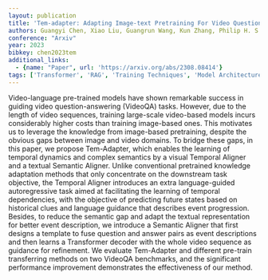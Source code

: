 ```yaml
---
layout: publication
title: 'Tem-adapter: Adapting Image-text Pretraining For Video Question Answer'
authors: Guangyi Chen, Xiao Liu, Guangrun Wang, Kun Zhang, Philip H. S. Torr, Xiao-ping Zhang, Yansong Tang
conference: "Arxiv"
year: 2023
bibkey: chen2023tem
additional_links:
  - {name: "Paper", url: 'https://arxiv.org/abs/2308.08414'}
tags: ['Transformer', 'RAG', 'Training Techniques', 'Model Architecture', 'GPT', 'Multimodal Models', 'Pretraining Methods']
---
```

Video-language pre-trained models have shown remarkable success in guiding
video question-answering (VideoQA) tasks. However, due to the length of video
sequences, training large-scale video-based models incurs considerably higher
costs than training image-based ones. This motivates us to leverage the
knowledge from image-based pretraining, despite the obvious gaps between image
and video domains. To bridge these gaps, in this paper, we propose Tem-Adapter,
which enables the learning of temporal dynamics and complex semantics by a
visual Temporal Aligner and a textual Semantic Aligner. Unlike conventional
pretrained knowledge adaptation methods that only concentrate on the downstream
task objective, the Temporal Aligner introduces an extra language-guided
autoregressive task aimed at facilitating the learning of temporal
dependencies, with the objective of predicting future states based on
historical clues and language guidance that describes event progression.
Besides, to reduce the semantic gap and adapt the textual representation for
better event description, we introduce a Semantic Aligner that first designs a
template to fuse question and answer pairs as event descriptions and then
learns a Transformer decoder with the whole video sequence as guidance for
refinement. We evaluate Tem-Adapter and different pre-train transferring
methods on two VideoQA benchmarks, and the significant performance improvement
demonstrates the effectiveness of our method.

